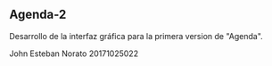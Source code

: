 ## Agenda-2


Desarrollo de la interfaz gráfica para la primera version de "Agenda".

John Esteban Norato 20171025022
